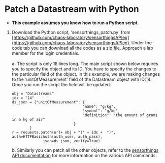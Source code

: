# Patch a Datastream with Python
- **This example assumes you know how to run a Python script.**
1. Download the Python script, 'sensorthings_patch.py' from [https://github.com/chaos-laboratory/sensorthingsAPIeg](https://github.com/chaos-laboratory/sensorthingsAPIeg). Under the code tab you can download all the codes as a zip file. Approach a lab member for the login credentials.
    </Br><Br/>
    a. The script is only 18 lines long. The main script shown below requires you to specify the object and its ID. You have to specify the changes to the particular field of the object. In this example, we are making changes to the 'unitOfMeasurement' field of the Datastream object with ID:14. Once you run the script the field will be updated.
    ```
    obj = "Datastreams"
    idx = "14"
    ds_json = {"unitOfMeasurement": {
                                    "name": "g/kg",
                                    "symbol": "g/kg",
                                    "definition": "the amount of grams in a kg of air"
                                }
            }
    r = requests.patch(url+ obj + "(" + idx +  ")", auth=HTTPBasicAuth(auth_user, auth_pass),
                  json=ds_json, verify=True)
    ```
    b. Similarly you can patch all the other objects, refer to the [sensorthings API documentation](https://developers.sensorup.com/docs/) for more information on the various API commands.
